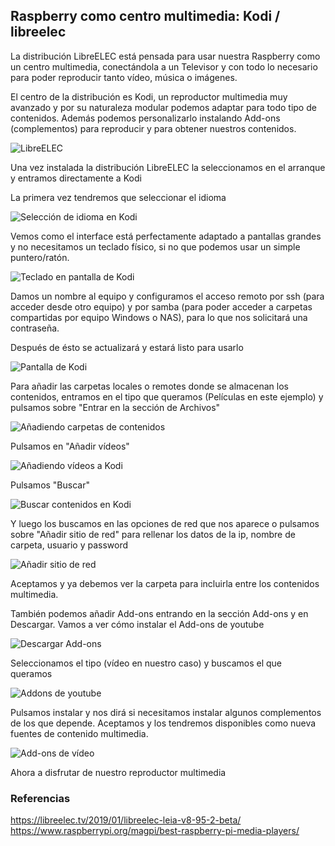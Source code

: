 ## Raspberry como centro multimedia: Kodi / libreelec

La distribución LibreELEC está pensada para usar nuestra Raspberry como un centro multimedia, conectándola a un Televisor y con todo lo necesario para poder reproducir tanto vídeo, música o imágenes.

El centro de la distribución es Kodi, un reproductor multimedia muy avanzado y por su naturaleza modular podemos adaptar para todo tipo de contenidos. Además podemos personalizarlo instalando Add-ons (complementos) para reproducir y para obtener nuestros contenidos.

![LibreELEC](./images/Kodi1.jpg)

Una vez instalada la distribución LibreELEC la seleccionamos en el arranque y entramos directamente a Kodi
 
 La primera vez tendremos que seleccionar el idioma
 
![Selección de idioma en Kodi](./images/KodiIdioma.jpg)


Vemos como el interface está perfectamente adaptado a pantallas grandes y no necesitamos un teclado físico, si no que podemos usar un simple puntero/ratón.

![Teclado en pantalla de Kodi](./images/TecladoKodi.jpg)

Damos un nombre al equipo y configuramos el acceso remoto por ssh (para acceder desde otro equipo) y por samba (para poder acceder a carpetas compartidas por equipo Windows o NAS), para lo que nos solicitará una contraseña.

Después de ésto se actualizará y estará listo para usarlo

![Pantalla de Kodi](./images/Kodi-normal.jpg)

Para añadir las carpetas locales o remotes donde se almacenan los contenidos, entramos en el tipo que queramos (Películas en este ejemplo) y pulsamos sobre "Entrar en la sección de Archivos"

![Añadiendo carpetas de contenidos](./images/KodiAnadiendoCarpetas.jpg)

Pulsamos en "Añadir vídeos"

![Añadiendo vídeos a Kodi](./images/KodiAnadiendoCarpetas2.jpg)

Pulsamos "Buscar"

![Buscar contenidos en Kodi](./images/KodiAnadiendoCarpetasBuscar.jpg)

Y luego los buscamos en las opciones de red que nos aparece o pulsamos sobre "Añadir sitio de red" para rellenar los datos de la ip, nombre de carpeta, usuario y password

![Añadir sitio de red](./images/KodiAddSitio.jpg)

Aceptamos y ya debemos ver la carpeta para incluirla entre  los contenidos multimedia.

También podemos añadir Add-ons entrando en la sección Add-ons y en Descargar. Vamos a ver cómo instalar el Add-ons de youtube

![Descargar Add-ons](./images/Addons-descargar.jpg)

Seleccionamos el tipo (vídeo en nuestro caso) y buscamos el que queramos

![Addons de youtube](./images/Addons-youtube.jpg)

Pulsamos instalar y nos dirá si necesitamos instalar algunos complementos de los que depende. Aceptamos y los tendremos disponibles como nueva fuentes de contenido multimedia.

![Add-ons de vídeo](./images/MisAddons.jpg)


Ahora a disfrutar de nuestro reproductor multimedia


### Referencias

https://libreelec.tv/2019/01/libreelec-leia-v8-95-2-beta/
https://www.raspberrypi.org/magpi/best-raspberry-pi-media-players/
